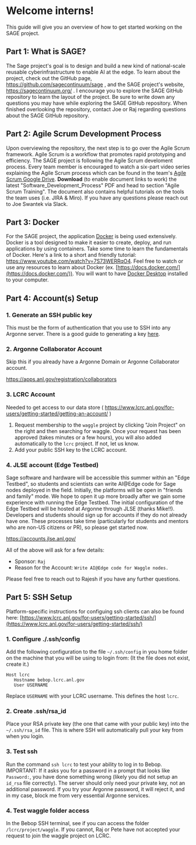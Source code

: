 # Welcome interns!
This guide will give you an overview of how to get started working on the SAGE project.


## Part 1: What is SAGE?
The Sage project's goal is to design and build a new kind of national-scale reusable cyberinfrastructure to enable AI at the edge. To learn about the project, check out the GitHub page, https://github.com/sagecontinuum/sage , and the SAGE project's website, https://sagecontinuum.org/ . I encourage you to explore the SAGE GitHub repository to learn the layout of the project. Be sure to write down any questions you may have while exploring the SAGE GitHub repository. When finished overlooking the repository, contact Joe or Raj regarding questions about the SAGE GitHub repository.

## Part 2: Agile Scrum Development Process
Upon overviewing the repository, the next step is to go over the Agile Scrum framework. Agile Scrum is a workflow that promotes rapid prototyping and efficiency. The SAGE project is following the Agile Scrum develoment process. Every team member is encouraged to watch a six-part video series explaining the Agile Scrum process which can be found in the team's [Agile Scrum Google Drive](https://drive.google.com/drive/folders/1Cj1qPAEVZm1Qkd6BrbIAssERmHlmGf0C). **Download** (to enable document links to work) the latest "Software_Development_Process" PDF and head to section "Agile Scrum Training". The document also contains helpful tutorials on the tools the team uses (i.e. JIRA & Miro). If you have any questions please reach out to Joe Swantek via Slack.

## Part 3: Docker
For the SAGE project, the application [Docker](https://www.docker.com/) is being used extensively. Docker is a tool designed to make it easier to create, deploy, and run applications by using containers. Take some time to learn the fundamentals of Docker. Here's a link to a short and friendly tutorial: https://www.youtube.com/watch?v=7S73WERRqO4. Feel free to watch or use any resources to learn about Docker (ex. [https://docs.docker.com/](https://docs.docker.com/)). You will want to have [Docker Desktop](https://www.docker.com/get-started) installed to your computer.


## Part 4:  Account(s) Setup


### 1. Generate an SSH public key 
This must be the form of authentication that you use to SSH into any Argonne server. There is a good guide to generating a key [here](https://kb.iu.edu/d/aews).


### 2. Argonne Collaborator Account  

Skip this if you already have a Argonne Domain or Argonne Collaborator account.

https://apps.anl.gov/registration/collaborators

### 3. LCRC Account  

Needed to get access to our data store ( https://www.lcrc.anl.gov/for-users/getting-started/getting-an-account/ )

  1. Request membership to the `waggle` project by clicking "Join Project" on the right and then searching for waggle. Once your request has been approved (takes minutes or a few hours), you will also added automatically to the `lcrc` project. If not, let us know.
  2. Add your public SSH key to the LCRC account.


### 4. JLSE account (Edge Testbed)  
Sage software and hardware will be accessible this summer within an "Edge Testbed", so students and scientists can write AI@Edge code for Sage nodes deployed in the field. Initially, the platforms will be open in "friends and family" mode. We hope to open it up more broadly after we gain some experience with running the Edge Testbed. The initial configuration of the Edge Testbed will be hosted at Argonne through JLSE (thanks Mike!!). Developers and students should sign up for accounts if they do not already have one. These processes take time (particularly for students and mentors who are non-US citizens or PR), so please get started now.

https://accounts.jlse.anl.gov/

All of the above will ask for a few details:

- Sponsor: `Raj`
- Reason for the Account: `Write AI@Edge code for Waggle nodes.`

Please feel free to reach out to Rajesh if you have any further questions.



## Part 5: SSH Setup

Platform-specific instructions for configuing ssh clients can also be found here: [https://www.lcrc.anl.gov/for-users/getting-started/ssh/](https://www.lcrc.anl.gov/for-users/getting-started/ssh/)

### 1. Configure ./.ssh/config  

Add the following configuration to the file `~/.ssh/config` in you home folder on the machine that you will be using to login from: (It the file does not exist, create it.)

   ```text
   Host lcrc
      Hostname bebop.lcrc.anl.gov
      User USERNAME
   ```

   Replace `USERNAME` with your LCRC username. This defines the host `lcrc`.

### 2. Create .ssh/rsa_id  

Place your RSA private key (the one that came with your public key) into the `~/.ssh/rsa_id` file. This is where SSH will automatically pull your key from when you login.

### 3. Test ssh  

Run the command `ssh lcrc` to test your ability to log in to Bebop. IMPORTANT: If it asks you for a password in a prompt that looks like `Password:`, you have done something wrong (likely you did not setup an `id_rsa` file correctly). The server should only need your private key, not an additional password. If you try your Argonne password, it will reject it, and in my case, block me from very essential Argonne services.

### 4. Test waggle folder access  

In the Bebop SSH terminal, see if you can access the folder `/lcrc/project/waggle`. If you cannot, Raj or Pete have not accepted your request to join the waggle project on LCRC.
